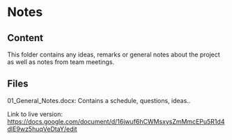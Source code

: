 # Notes
## Content
This folder contains any ideas, remarks or general notes about the project as well as notes from team meetings.

## Files
01_General_Notes.docx: Contains a schedule, questions, ideas.. 

Link to live version: https://docs.google.com/document/d/16jwuf6hCWMsxysZmMmcEPu5R1d4dIE9wz5huqVeDtaY/edit

                          
